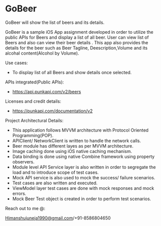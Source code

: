 # GoBeer
GoBeer will show the list of beers and its details.

GoBeer is a sample iOS App assignment developed in order to utilize the public APIs for Beers and display a list of all beer. 
User can view list of Beers and also can view their beer details . 
This app also provides the details for the beer such as Beer Tagline, Deescription,Volume and its alcohal content(Alcohol by Volume).

Use cases:
- To display list of all Beers and show details once selected.

APIs integrated(Public APIs):
- https://api.punkapi.com/v2/beers

Licenses and credit details:
- https://punkapi.com/documentation/v2

Project Architectural Details:
- This application follows MVVM architecture with Protocol Oriented Programming(POP).
- APIClient/ NetworkClient is written to handle the network calls.
- Beer module has different layes as per MVVM architecture.
- Image caching done using iOS native caching mechanism.
- Data binding is done using native Combine framework using property observers. 
- Module level API Service layer is also written in order to segregate the load and to introduce scope of test cases.
- Mock API service is also used to mock the success/ failure scenarios.
- Test cases are also written and executed.
- ViewModel layer test cases are done with mock responses and mock errors.
- Mock Beer Test object is created in order to perform test scenarios.

Reach out to me @:

Himanshujuneja1990@gmail.com/+91-8586804650
